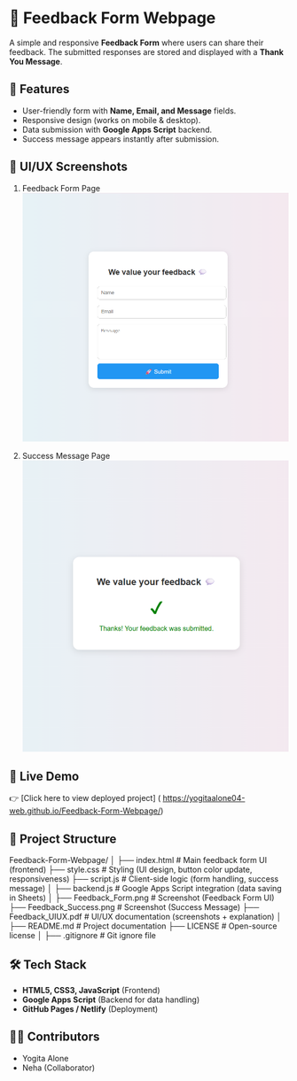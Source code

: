 # 🌟 Feedback Form Webpage

A simple and responsive **Feedback Form** where users can share their feedback.
The submitted responses are stored and displayed with a **Thank You Message**.



## 🚀 Features

* User-friendly form with **Name, Email, and Message** fields.
* Responsive design (works on mobile & desktop).
* Data submission with **Google Apps Script** backend.
* Success message appears instantly after submission.


## 📸 UI/UX Screenshots

1. Feedback Form Page  
![Feedback Form](Feedback_Form.png)

2. Success Message Page  
![Success Message](Feedback_Success.png)



## 🔗 Live Demo

👉 [Click here to view deployed project]  ( https://yogitaalone04-web.github.io/Feedback-Form-Webpage/)



## 📂 Project Structure

Feedback-Form-Webpage/
│
├── index.html              # Main feedback form UI (frontend)
├── style.css               # Styling (UI design, button color update, responsiveness)
├── script.js               # Client-side logic (form handling, success message)
│
├── backend.js              # Google Apps Script integration (data saving in Sheets)
│
├── Feedback_Form.png       # Screenshot (Feedback Form UI)
├── Feedback_Success.png    # Screenshot (Success Message)
├── Feedback_UIUX.pdf       # UI/UX documentation (screenshots + explanation)
│
├── README.md               # Project documentation
├── LICENSE                 # Open-source license
│
├── .gitignore              # Git ignore file



## 🛠️ Tech Stack

* **HTML5, CSS3, JavaScript** (Frontend)
* **Google Apps Script** (Backend for data handling)
* **GitHub Pages / Netlify** (Deployment)



## 👩‍💻 Contributors

* Yogita Alone
* Neha (Collaborator)
